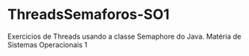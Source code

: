 # ThreadsSemaforos-SO1
Exercicios de Threads usando a classe Semaphore do Java. Matéria de Sistemas Operacionais 1
